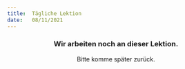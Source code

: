 ```yaml
---
title:  Tägliche Lektion
date:   08/11/2021
---
```


### <center>Wir arbeiten noch an dieser Lektion.</center>
<center>Bitte komme später zurück.</center>
